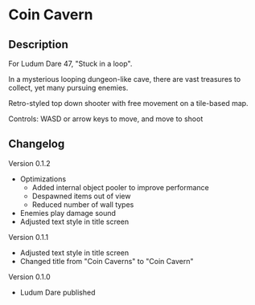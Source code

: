 # Coin Cavern

## Description

For Ludum Dare 47, "Stuck in a loop".

In a mysterious looping dungeon-like cave, there are vast treasures to collect, yet many pursuing enemies.

Retro-styled top down shooter with free movement on a tile-based map.

Controls: WASD or arrow keys to move, and move to shoot

## Changelog

Version 0.1.2

- Optimizations
  - Added internal object pooler to improve performance
  - Despawned items out of view
  - Reduced number of wall types
- Enemies play damage sound
- Adjusted text style in title screen

Version 0.1.1

- Adjusted text style in title screen
- Changed title from "Coin Caverns" to "Coin Cavern"

Version 0.1.0

- Ludum Dare published